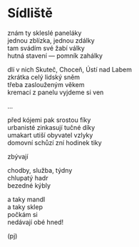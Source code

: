 Sídliště  
========  
  
znám ty skleslé paneláky  
jednou zblízka, jednou zdálky  
tam svádím své žabí války  
hutná stavení — pomník zahálky  
  
dlí v nich Skuteč, Choceň, Ústí nad Labem  
zkrátka celý lidský sněm  
třeba zaslouženým věkem  
kremací z panelu vyjdeme si ven

...

před kójemi pak srostou fíky  
urbanisté zinkasují tučné díky  
umakart utiší obyvatel vzlyky  
domovní schůzí zní hodinek tiky

zbývají

chodby, služba, týdny  
chlupatý hadr  
bezedné kýbly

a taky mandl  
a taky sklep  
počkám si  
nedávají obé hned!
  
(pj)  
  
